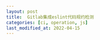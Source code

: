 ```yaml
---
layout: post
title:  Gitlab集成eslint代码规约检测
categories: [ci, operation, js]
last_modified_at: 2022-04-15
---
```

